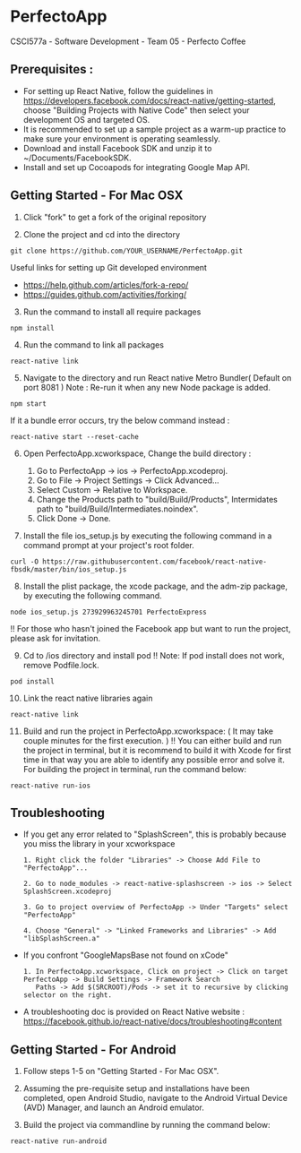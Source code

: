# PerfectoApp
CSCI577a - Software Development - Team 05 - Perfecto Coffee

## Prerequisites :
- For setting up React Native, follow the guidelines in https://developers.facebook.com/docs/react-native/getting-started,
  choose "Building Projects with Native Code" then select your development OS and targeted OS.
- It is recommended to set up a sample project as a warm-up practice to make sure your environment is operating seamlessly.
- Download and install Facebook SDK and unzip it to ~/Documents/FacebookSDK.
- Install and set up Cocoapods for integrating Google Map API.

## Getting Started - For Mac OSX
1. Click "fork" to get a fork of the original repository

2. Clone the project and cd into the directory
```
git clone https://github.com/YOUR_USERNAME/PerfectoApp.git
```
Useful links for setting up Git developed environment
  - https://help.github.com/articles/fork-a-repo/
  - https://guides.github.com/activities/forking/

3. Run the command to install all require packages
```
npm install
```

4. Run the command to link all packages
```
react-native link
```

5. Navigate to the directory and run React native Metro Bundler( Default on port 8081 )
Note : Re-run it when any new Node package is added.
```
npm start
```
If it a bundle error occurs, try the below command instead :
```
react-native start --reset-cache
```

6. Open PerfectoApp.xcworkspace, Change the build directory :
    1. Go to PerfectoApp -> ios -> PerfectoApp.xcodeproj.
    2. Go to File -> Project Settings -> Click Advanced...
    3. Select Custom -> Relative to Workspace.
    4. Change the Products path to "build/Build/Products", Intermidates path to "build/Build/Intermediates.noindex".
    5. Click Done -> Done.

7. Install the file ios_setup.js by executing the following command in a command prompt at your project's root folder.
```
curl -O https://raw.githubusercontent.com/facebook/react-native-fbsdk/master/bin/ios_setup.js
```

8. Install the plist package, the xcode package, and the adm-zip package, by executing the following command.
```
node ios_setup.js 273929963245701 PerfectoExpress
```
!! For those who hasn't joined the Facebook app but want to run the project, please ask for invitation.

9. Cd to /ios directory and install pod
!! Note: If pod install does not work, remove Podfile.lock.
```
pod install
```

10. Link the react native libraries again
```
react-native link
```

11. Build and run the project in PerfectoApp.xcworkspace: ( It may take couple minutes for the first execution. )
!! You can either build and run the project in terminal, but it is recommend to build it with Xcode for first time in that way you are able to identify any possible error and solve it.
For building the project in terminal, run the command below:
```
react-native run-ios
```

## Troubleshooting

- If you get any error related to "SplashScreen", this is probably because you miss the library in your xcworkspace

      1. Right click the folder "Libraries" -> Choose Add File to "PerfectoApp"...
      
      2. Go to node_modules -> react-native-splashscreen -> ios -> Select SplashScreen.xcodeproj
      
      3. Go to project overview of PerfectoApp -> Under "Targets" select "PerfectoApp"
      
      4. Choose "General" -> "Linked Frameworks and Libraries" -> Add "libSplashScreen.a"

- If you confront "GoogleMapsBase not found on xCode"
  
      1. In PerfectoApp.xcworkspace, Click on project -> Click on target PerfectoApp -> Build Settings -> Framework Search
         Paths -> Add $(SRCROOT)/Pods -> set it to recursive by clicking selector on the right.

- A troubleshooting doc is provided on React Native website : https://facebook.github.io/react-native/docs/troubleshooting#content

## Getting Started - For Android
1. Follow steps 1-5 on "Getting Started - For Mac OSX".

2. Assuming the pre-requisite setup and installations have been completed, open Android Studio, navigate to the Android Virtual Device (AVD) Manager, and launch an Android emulator.

3. Build the project via commandline by running the command below:
```
react-native run-android
```